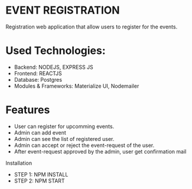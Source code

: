 # EVENT REGISTRATION

Registration web application that allow users to register for the events.




# Used Technologies:

* Backend: NODEJS, EXPRESS JS
* Frontend: REACTJS
* Database: Postgres
* Modules & Frameworks: Materialize UI, Nodemailer

# Features

* User can register for upcomming events.
* Admin can add event
* Admin can see the list of registered user.
* Admin can accept or reject the event-request of the user.
* After event-request approved by the admin, user get confirmation mail 

Installation

* STEP 1: NPM INSTALL
* STEP 2: NPM START
